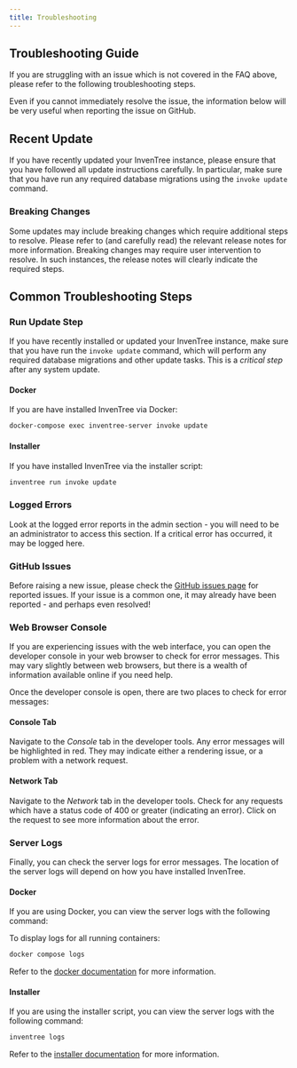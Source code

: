 ```yaml
---
title: Troubleshooting
---
```



## Troubleshooting Guide

If you are struggling with an issue which is not covered in the FAQ above, please refer to the following troubleshooting steps.

Even if you cannot immediately resolve the issue, the information below will be very useful when reporting the issue on GitHub.

## Recent Update

If you have recently updated your InvenTree instance, please ensure that you have followed all update instructions carefully. In particular, make sure that you have run any required database migrations using the `invoke update` command.

### Breaking Changes

Some updates may include breaking changes which require additional steps to resolve. Please refer to (and carefully read) the relevant release notes for more information. Breaking changes may require user intervention to resolve. In such instances, the release notes will clearly indicate the required steps.

## Common Troubleshooting Steps

### Run Update Step

If you have recently installed or updated your InvenTree instance, make sure that you have run the `invoke update` command, which will perform any required database migrations and other update tasks. This is a *critical step* after any system update.

#### Docker

If you are have installed InvenTree via Docker:

```bash
docker-compose exec inventree-server invoke update
```
#### Installer

If you have installed InvenTree via the installer script:

```bash
inventree run invoke update
```

### Logged Errors

Look at the logged error reports in the admin section - you will need to be an administrator to access this section. If a critical error has occurred, it may be logged here.

### GitHub Issues

Before raising a new issue, please check the [GitHub issues page](https://github.com/inventree/inventree) for reported issues. If your issue is a common one, it may already have been reported - and perhaps even resolved!

### Web Browser Console

If you are experiencing issues with the web interface, you can open the developer console in your web browser to check for error messages. This may vary slightly between web browsers, but there is a wealth of information available online if you need help.

Once the developer console is open, there are two places to check for error messages:

#### Console Tab

Navigate to the *Console* tab in the developer tools. Any error messages will be highlighted in red. They may indicate either a rendering issue, or a problem with a network request.

#### Network Tab

Navigate to the *Network* tab in the developer tools. Check for any requests which have a status code of 400 or greater (indicating an error). Click on the request to see more information about the error.

### Server Logs

Finally, you can check the server logs for error messages. The location of the server logs will depend on how you have installed InvenTree.

#### Docker

If you are using Docker, you can view the server logs with the following command:

To display logs for all running containers:

```bash
docker compose logs
```

Refer to the [docker documentation](./start/docker_install.md#viewing-logs) for more information.

#### Installer

If you are using the installer script, you can view the server logs with the following command:

```bash
inventree logs
```

Refer to the [installer documentation](./start/installer.md#viewing-logs) for more information.
